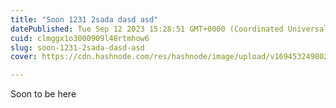 ```yaml
---
title: "Soon 1231 2sada dasd asd"
datePublished: Tue Sep 12 2023 15:28:51 GMT+0000 (Coordinated Universal Time)
cuid: clmggx1o3000909l48rtmhow6
slug: soon-1231-2sada-dasd-asd
cover: https://cdn.hashnode.com/res/hashnode/image/upload/v1694532498021/3a8698ef-1fc0-4fd6-8e89-f5327e81fd3b.avif

---
```


Soon to be here
